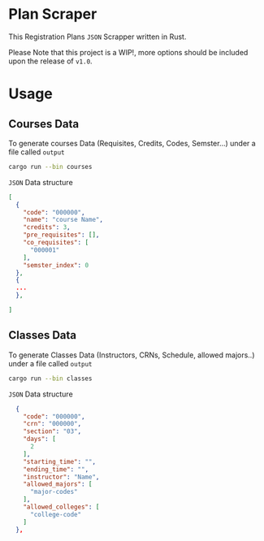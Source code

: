 # Plan Scraper
This Registration Plans `JSON` Scrapper written in Rust.

Please Note that this project is a WIP!, more options should be included upon the release of `v1.0`.

# Usage
## Courses Data
To generate courses Data (Requisites, Credits, Codes, Semster...) under a file called `output`

```bash
cargo run --bin courses

```

`JSON` Data structure

```json
[
  {
    "code": "000000",
    "name": "course Name",
    "credits": 3,
    "pre_requisites": [],
    "co_requisites": [
      "000001"
    ],
    "semster_index": 0
  },
  {
  ...
  },

]

```


## Classes Data
To generate Classes Data (Instructors, CRNs, Schedule, allowed majors..) under a file called `output` 

```bash
cargo run --bin classes

```

`JSON` Data structure

```json
  {
    "code": "000000",
    "crn": "000000",
    "section": "03",
    "days": [
      2
    ],
    "starting_time": "",
    "ending_time": "",
    "instructor": "Name",
    "allowed_majors": [
      "major-codes"
    ],
    "allowed_colleges": [
      "college-code"
    ]
  },

```
